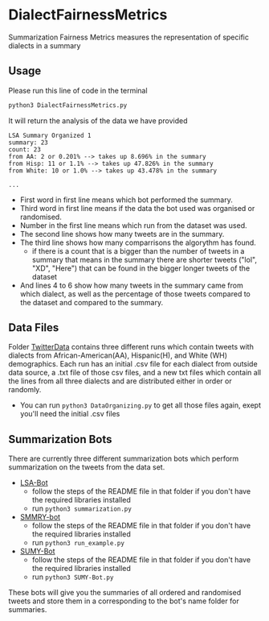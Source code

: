 # DialectFairnessMetrics
Summarization Fairness Metrics measures the representation of specific dialects in a summary

## Usage
Please run this line of code in the terminal 
``` python 
python3 DialectFairnessMetrics.py
```
It will return the analysis of the data we have provided
``` text
LSA Summary Organized 1
summary: 23
count: 23
from AA: 2 or 0.201% --> takes up 8.696% in the summary
from Hisp: 11 or 1.1% --> takes up 47.826% in the summary
from White: 10 or 1.0% --> takes up 43.478% in the summary

...
```
- First word in first line means which bot performed the summary. 
- Third word in first line means if the data the bot used was organised or randomised.
- Number in the first line means which run from the dataset was used.
- The second line shows how many tweets are in the summary.
- The third line shows how many comparrisons the algorythm has found.
	- if there is a count that is a bigger than the number of tweets in a summary that means in the summary there are shorter tweets ("lol", "XD", "Here") that can be found in the bigger longer tweets of the dataset
- And lines 4 to 6 show how many tweets in the summary came from which dialect, as well as the percentage of those tweets compared to the dataset and compared to the summary. 

## Data Files
Folder [TwitterData](https://github.com/SofiaSorokina/DialectFairnessMetrics/tree/main/TwitterData) contains three different runs which contain tweets with dialects from African-American(AA), Hispanic(H), and White (WH) demographics. Each run has an initial .csv file for each dialect from outside data source, a .txt file of those csv files, and a new txt files which contain all the lines from all three dialects and are distributed either in order or randomly. 
 - You can run ```python3 DataOrganizing.py``` to get all those files again, exept you'll need the initial .csv files

## Summarization Bots
There are currently three different summarization bots which perform summarization on the tweets from the data set.
- [LSA-Bot](https://github.com/SofiaSorokina/DialectFairnessMetrics/tree/main/LSA-Bot) 
	- follow the steps of the README file in that folder if you don't have the required libraries installed
	- run ```python3 summarization.py```
- [SMMRY-bot](https://github.com/SofiaSorokina/DialectFairnessMetrics/tree/main/SMMRY-Bot)
	- follow the steps of the README file in that folder if you don't have the required libraries installed
	- run ```python3 run_example.py```
- [SUMY-Bot](https://github.com/SofiaSorokina/DialectFairnessMetrics/tree/main/SUMY-Bot)
	- follow the steps of the README file in that folder if you don't have the required libraries installed
	- run ```python3 SUMY-Bot.py```

These bots will give you the summaries of all ordered and randomised tweets and store them in a corresponding to the bot's name folder for summaries. 
